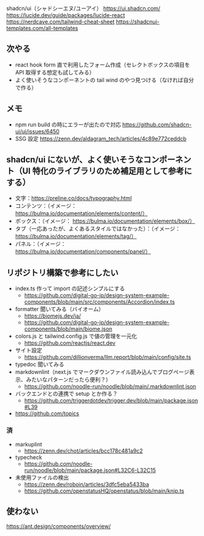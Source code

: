 shadcn/ui（シャドシーエヌ/ユーアイ）
https://ui.shadcn.com/
https://lucide.dev/guide/packages/lucide-react
https://nerdcave.com/tailwind-cheat-sheet
https://shadcnui-templates.com/all-templates

## 次やる

- react hook form 直で利用したフォーム作成（セレクトボックスの項目を API 取得する想定も試してみる）
- よく使いそうなコンポーネントの tail wind のやつ見つける（なければ自分で作る）

## メモ

- npm run build の時にエラーが出たので対応
  https://github.com/shadcn-ui/ui/issues/6450
- SSG 設定
  https://zenn.dev/aldagram_tech/articles/4c89e772ceddcb

## shadcn/ui にないが、よく使いそうなコンポーネント（UI 特化のライブラリのため補足用として参考にする）

- 文字：https://preline.co/docs/typography.html
- コンテンツ：（イメージ： https://bulma.io/documentation/elements/content/）
- ボックス：（イメージ： https://bulma.io/documentation/elements/box/）
- タブ（一応あったが、よくあるスタイルではなかった）：（イメージ： https://bulma.io/documentation/elements/tag/）
- パネル：（イメージ： https://bulma.io/documentation/components/panel/）

## リポジトリ構築で参考にしたい

- index.ts 作って import の記述シンプルにする
  - https://github.com/digital-go-jp/design-system-example-components/blob/main/src/components/Accordion/index.ts
- formatter 聞いてみる（バイオーム）
  - https://biomejs.dev/ja/
  - https://github.com/digital-go-jp/design-system-example-components/blob/main/biome.json
- colors.js と tailwind.config.js で値の管理を一元化
  - https://github.com/reactjs/react.dev
- サイト設定
  - https://github.com/dillionverma/llm.report/blob/main/config/site.ts
- typedoc 聞いてみる
- markdownlint（next.js でマークダウンファイル読み込んでブログページ表示、みたいなパターンだったら便利？）
  - https://github.com/noodle-run/noodle/blob/main/.markdownlint.json
- バックエンドとの連携で setup とか作る？
  - https://github.com/triggerdotdev/trigger.dev/blob/main/package.json#L39
- https://github.com/topics

### 済

- markuplint
  - https://zenn.dev/chot/articles/bcc178c481a9c2
- typecheck
  - https://github.com/noodle-run/noodle/blob/main/package.json#L32C6-L32C15
- 未使用ファイルの検出
  - https://zenn.dev/roboin/articles/3dfc5eba5433ba
  - https://github.com/openstatusHQ/openstatus/blob/main/knip.ts

## 使わない

https://ant.design/components/overview/
